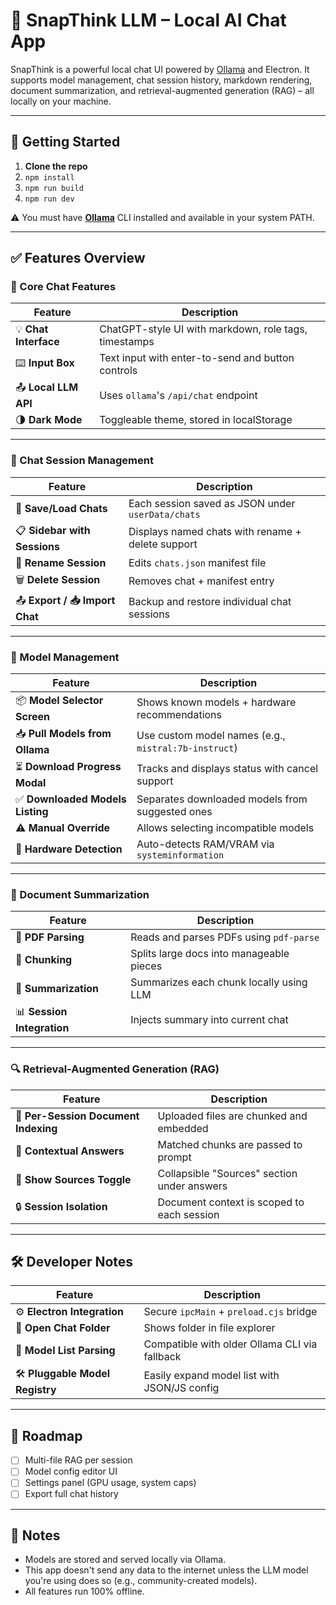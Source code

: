 # 🚀 SnapThink LLM – Local AI Chat App

SnapThink is a powerful local chat UI powered by [Ollama](https://ollama.com) and Electron. It supports model management, chat session history, markdown rendering, document summarization, and retrieval-augmented generation (RAG) – all locally on your machine.

---

## 🧰 Getting Started

1. **Clone the repo**
2. `npm install`
3. `npm run build`
4. `npm run dev`

⚠️ You must have **[Ollama](https://ollama.com/download)** CLI installed and available in your system PATH.

---

## ✅ Features Overview

### 💬 Core Chat Features

| Feature | Description |
|--------|-------------|
| 💡 **Chat Interface** | ChatGPT-style UI with markdown, role tags, timestamps |
| ⌨️ **Input Box** | Text input with enter-to-send and button controls |
| 📤 **Local LLM API** | Uses `ollama`'s `/api/chat` endpoint |
| 🌗 **Dark Mode** | Toggleable theme, stored in localStorage |

---

### 💾 Chat Session Management

| Feature | Description |
|--------|-------------|
| 📁 **Save/Load Chats** | Each session saved as JSON under `userData/chats` |
| 📋 **Sidebar with Sessions** | Displays named chats with rename + delete support |
| 📝 **Rename Session** | Edits `chats.json` manifest file |
| 🗑️ **Delete Session** | Removes chat + manifest entry |
| 📤 **Export / 📥 Import Chat** | Backup and restore individual chat sessions |

---

### 🧠 Model Management

| Feature | Description |
|--------|-------------|
| 📦 **Model Selector Screen** | Shows known models + hardware recommendations |
| 📥 **Pull Models from Ollama** | Use custom model names (e.g., `mistral:7b-instruct`) |
| ⏳ **Download Progress Modal** | Tracks and displays status with cancel support |
| ✅ **Downloaded Models Listing** | Separates downloaded models from suggested ones |
| ⚠️ **Manual Override** | Allows selecting incompatible models |
| 🧠 **Hardware Detection** | Auto-detects RAM/VRAM via `systeminformation` |

---

### 🧾 Document Summarization

| Feature | Description |
|--------|-------------|
| 📄 **PDF Parsing** | Reads and parses PDFs using `pdf-parse` |
| 🧩 **Chunking** | Splits large docs into manageable pieces |
| 🧠 **Summarization** | Summarizes each chunk locally using LLM |
| 📊 **Session Integration** | Injects summary into current chat |

---

### 🔍 Retrieval-Augmented Generation (RAG)

| Feature | Description |
|--------|-------------|
| 📂 **Per-Session Document Indexing** | Uploaded files are chunked and embedded |
| 🧠 **Contextual Answers** | Matched chunks are passed to prompt |
| 📄 **Show Sources Toggle** | Collapsible "Sources" section under answers |
| 🔒 **Session Isolation** | Document context is scoped to each session |

---

## 🛠 Developer Notes

| Feature | Description |
|--------|-------------|
| ⚙️ **Electron Integration** | Secure `ipcMain` + `preload.cjs` bridge |
| 📂 **Open Chat Folder** | Shows folder in file explorer |
| 🔄 **Model List Parsing** | Compatible with older Ollama CLI via fallback |
| 🛠 **Pluggable Model Registry** | Easily expand model list with JSON/JS config |

---

## 🧪 Roadmap

- [ ] Multi-file RAG per session
- [ ] Model config editor UI
- [ ] Settings panel (GPU usage, system caps)
- [ ] Export full chat history

---

## 📎 Notes

- Models are stored and served locally via Ollama.
- This app doesn't send any data to the internet unless the LLM model you're using does so (e.g., community-created models).
- All features run 100% offline.

